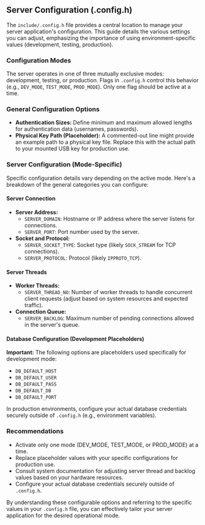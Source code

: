 ## Server Configuration (.config.h)

The `include/.config.h` file provides a central location to manage your server application's configuration. This guide details the various settings you can adjust, emphasizing the importance of using environment-specific values (development, testing, production).

### Configuration Modes

The server operates in one of three mutually exclusive modes: development, testing, or production. Flags in `.config.h` control this behavior (e.g., `DEV_MODE`, `TEST_MODE`, `PROD_MODE`). Only one flag should be active at a time.

### General Configuration Options

* **Authentication Sizes:** Define minimum and maximum allowed lengths for authentication data (usernames, passwords).
* **Physical Key Path (Placeholder):** A commented-out line might provide an example path to a physical key file. Replace this with the actual path to your mounted USB key for production use.

### Server Configuration (Mode-Specific)

Specific configuration details vary depending on the active mode. Here's a breakdown of the general categories you can configure:

#### Server Connection

* **Server Address:**
    * `SERVER_DOMAIN`: Hostname or IP address where the server listens for connections.
    * `SERVER_PORT`: Port number used by the server.
* **Socket and Protocol:**
    * `SERVER_SOCKET_TYPE`: Socket type (likely `SOCK_STREAM` for TCP connections).
    * `SERVER_PROTOCOL`: Protocol (likely `IPPROTO_TCP`).

#### Server Threads

* **Worker Threads:**
    * `SERVER_THREAD_NO`: Number of worker threads to handle concurrent client requests (adjust based on system resources and expected traffic).
* **Connection Queue:**
    * `SERVER_BACKLOG`: Maximum number of pending connections allowed in the server's queue.

#### Database Configuration (Development Placeholders)

**Important:** The following options are placeholders used specifically for development mode:

* `DB_DEFAULT_HOST`
* `DB_DEFAULT_USER`
* `DB_DEFAULT_PASS`
* `DB_DEFAULT_DB`
* `DB_DEFAULT_PORT`

In production environments, configure your actual database credentials securely outside of `.config.h` (e.g., environment variables).

### Recommendations

* Activate only one mode (DEV_MODE, TEST_MODE, or PROD_MODE) at a time.
* Replace placeholder values with your specific configurations for production use.
* Consult system documentation for adjusting server thread and backlog values based on your hardware resources.
* Configure your actual database credentials securely outside of `.config.h`.

By understanding these configurable options and referring to the specific values in your `.config.h` file, you can effectively tailor your server application for the desired operational mode.
